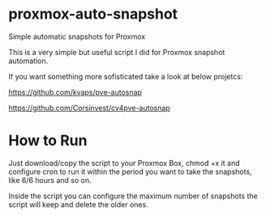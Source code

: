 # proxmox-auto-snapshot

Simple automatic snapshots for Proxmox

This is a very simple but useful script I did for Proxmox snapshot automation.

If you want something more sofisticated take a look at below projetcs:

https://github.com/kvaps/pve-autosnap

https://github.com/Corsinvest/cv4pve-autosnap

# How to Run

Just download/copy the script to your Proxmox Box, chmod +x it and configure cron to run it within the period you want to take the snapshots, like 6/6 hours and so on.

Inside the script you can configure the maximum number of snapshots the script will keep and delete the older ones.
